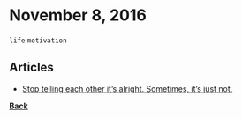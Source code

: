# November 8, 2016

`life` `motivation`

## Articles

- [Stop telling each other it’s alright. Sometimes, it’s just not.](https://medium.com/hi-my-name-is-jon/stop-telling-each-other-its-alright-sometimes-it-s-just-not-7b3180298257#.kdoa5tfql)


[__Back__](../README.md#nov)
